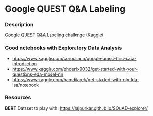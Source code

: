 # Google QUEST Q&A Labeling

### Description
[Google QUEST Q&amp;A Labeling challenge (Kaggle)](https://www.kaggle.com/c/google-quest-challenge)

### Good notebooks with Exploratory Data Analysis
 - https://www.kaggle.com/corochann/google-quest-first-data-introduction
 - https://www.kaggle.com/phoenix9032/get-started-with-your-questions-eda-model-nn
 - https://www.kaggle.com/hamditarek/get-started-with-nlp-lda-lsa/notebook


### Resources
**BERT**
Dataset to play with: https://rajpurkar.github.io/SQuAD-explorer/
